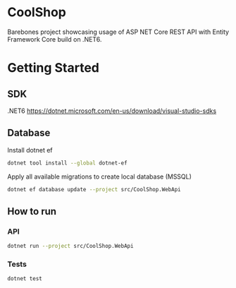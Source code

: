 # CoolShop

Barebones project showcasing usage of ASP NET Core REST API with Entity Framework Core build on .NET6.

# Getting Started

## SDK
.NET6 https://dotnet.microsoft.com/en-us/download/visual-studio-sdks

## Database
Install dotnet ef
```bash
dotnet tool install --global dotnet-ef
```
Apply all available migrations to create local database (MSSQL)
```bash
dotnet ef database update --project src/CoolShop.WebApi
```

## How to run
### API
```bash
dotnet run --project src/CoolShop.WebApi
```
### Tests
```bash
dotnet test
```